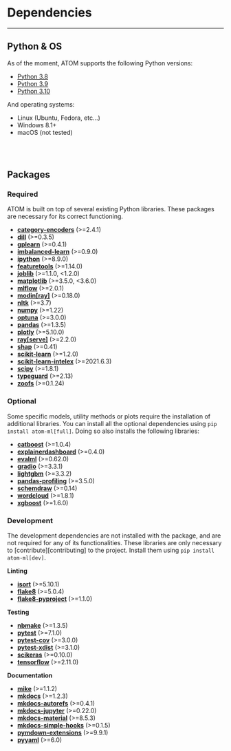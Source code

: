 # Dependencies
--------------

## Python & OS

As of the moment, ATOM supports the following Python versions:

* [Python 3.8](https://www.python.org/downloads/release/python-380/)
* [Python 3.9](https://www.python.org/downloads/release/python-390/)
* [Python 3.10](https://www.python.org/downloads/release/python-3100/)

And operating systems:

 * Linux (Ubuntu, Fedora, etc...)
 * Windows 8.1+
 * macOS (not tested)

<br><br>


## Packages

### Required

ATOM is built on top of several existing Python libraries. These
packages are necessary for its correct functioning.

* **[category-encoders](https://contrib.scikit-learn.org/categorical-encoding/index.html)** (>=2.4.1)
* **[dill](https://pypi.org/project/dill/)** (>=0.3.5)
* **[gplearn](https://gplearn.readthedocs.io/en/stable/index.html)** (>=0.4.1)
* **[imbalanced-learn](https://imbalanced-learn.readthedocs.io/en/stable/api.html)** (>=0.9.0)
* **[ipython](https://ipython.org/)** (>=8.9.0)
* **[featuretools](https://www.featuretools.com/)** (>=1.14.0)
* **[joblib](https://joblib.readthedocs.io/en/latest/)** (>=1.1.0, <1.2.0)
* **[matplotlib](https://matplotlib.org/)** (>=3.5.0, <3.6.0)
* **[mlflow](https://mlflow.org/)** (>=2.0.1)
* **[modin[ray]](https://modin.readthedocs.io/en/stable/)** (>=0.18.0)
* **[nltk](https://www.nltk.org/)** (>=3.7)
* **[numpy](https://numpy.org/)** (>=1.22)
* **[optuna](https://optuna.org/)** (>=3.0.0)
* **[pandas](https://pandas.pydata.org/)** (>=1.3.5)
* **[plotly](https://plotly.com/python/)** (>=5.10.0)
* **[ray[serve]](https://docs.ray.io/en/latest/)** (>=2.2.0)
* **[shap](https://github.com/slundberg/shap/)** (>=0.41)
* **[scikit-learn](https://scikit-learn.org/stable/)** (>=1.2.0)
* **[scikit-learn-intelex](https://github.com/intel/scikit-learn-intelex)** (>=2021.6.3)
* **[scipy](https://www.scipy.org/)** (>=1.8.1)
* **[typeguard](https://typeguard.readthedocs.io/en/latest/)** (>=2.13)
* **[zoofs](https://jaswinder9051998.github.io/zoofs/)** (>=0.1.24)


### Optional

Some specific models, utility methods or plots require the installation of
additional libraries. You can install all the optional dependencies using
`pip install atom-ml[full]`. Doing so also installs the following libraries:

* **[catboost](https://catboost.ai/docs/concepts/about.html)** (>=1.0.4)
* **[explainerdashboard](https://explainerdashboard.readthedocs.io/en/latest/)** (>=0.4.0)
* **[evalml](https://evalml.alteryx.com/en/stable/)** (>=0.62.0)
* **[gradio](https://github.com/gradio-app/gradio)** (>=3.3.1)
* **[lightgbm](https://lightgbm.readthedocs.io/en/latest/)** (>=3.3.2)
* **[pandas-profiling](https://pandas-profiling.github.io/pandas-profiling/docs/)** (>=3.5.0)
* **[schemdraw](https://schemdraw.readthedocs.io/en/latest/index.html)** (>=0.14)
* **[wordcloud](http://amueller.github.io/word_cloud/)** (>=1.8.1)
* **[xgboost](https://xgboost.readthedocs.io/en/latest/)** (>=1.6.0)


### Development

The development dependencies are not installed with the package, and are
not required for any of its functionalities. These libraries are only
necessary to [contribute][contributing] to the project. Install them
using `pip install atom-ml[dev]`.

**Linting**

* **[isort](https://pycqa.github.io/isort/)** (>=5.10.1)
* **[flake8](https://github.com/pycqa/flake8)** (>=5.0.4)
* **[flake8-pyproject](https://github.com/john-hen/Flake8-pyproject)** (>=1.1.0)

**Testing**

* **[nbmake](https://github.com/treebeardtech/nbmake)** (>=1.3.5)
* **[pytest](https://docs.pytest.org/en/latest/)** (>=7.1.0)
* **[pytest-cov](https://pytest-cov.readthedocs.io/en/latest/)** (>=3.0.0)
* **[pytest-xdist](https://github.com/pytest-dev/pytest-xdist)** (>=3.1.0)
* **[scikeras](https://github.com/adriangb/scikeras)** (>=0.10.0)
* **[tensorflow](https://pypi.org/project/tensorflow/#history)** (>=2.11.0)

**Documentation**

* **[mike](https://github.com/jimporter/mike)** (>=1.1.2)
* **[mkdocs](https://www.mkdocs.org/)** (>=1.2.3)
* **[mkdocs-autorefs](https://mkdocstrings.github.io/autorefs/)** (>=0.4.1)
* **[mkdocs-jupyter](https://github.com/danielfrg/mkdocs-jupyter)** (>=0.22.0)
* **[mkdocs-material](https://squidfunk.github.io/mkdocs-material/)** (>=8.5.3)
* **[mkdocs-simple-hooks](https://github.com/aklajnert/mkdocs-simple-hooks)** (>=0.1.5)
* **[pymdown-extensions](https://github.com/facelessuser/pymdown-extensions)** (>=9.9.1)
* **[pyyaml](https://pyyaml.org/)** (>=6.0)
